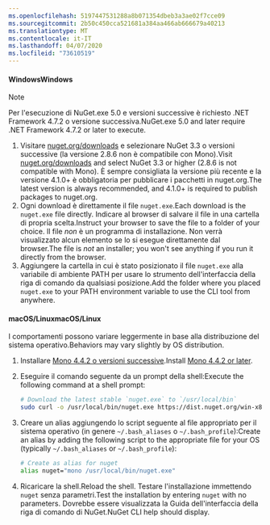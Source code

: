 ```yaml
---
ms.openlocfilehash: 5197447531288a8b071354dbeb3a3ae02f7cce09
ms.sourcegitcommit: 2b50c450cca521681a384aa466ab666679a40213
ms.translationtype: MT
ms.contentlocale: it-IT
ms.lasthandoff: 04/07/2020
ms.locfileid: "73610519"
---
```

#### <a name="windows"></a><span data-ttu-id="02f28-101">Windows</span><span class="sxs-lookup"><span data-stu-id="02f28-101">Windows</span></span>

> [!Note]
> <span data-ttu-id="02f28-102">Per l'esecuzione di NuGet.exe 5.0 e versioni successive è richiesto .NET Framework 4.7.2 o versione successiva.</span><span class="sxs-lookup"><span data-stu-id="02f28-102">NuGet.exe 5.0 and later require .NET Framework 4.7.2 or later to execute.</span></span>

1. <span data-ttu-id="02f28-103">Visitare [nuget.org/downloads](https://nuget.org/downloads) e selezionare NuGet 3.3 o versioni successive (la versione 2.8.6 non è compatibile con Mono).</span><span class="sxs-lookup"><span data-stu-id="02f28-103">Visit [nuget.org/downloads](https://nuget.org/downloads) and select NuGet 3.3 or higher (2.8.6 is not compatible with Mono).</span></span> <span data-ttu-id="02f28-104">È sempre consigliata la versione più recente e la versione 4.1.0+ è obbligatoria per pubblicare i pacchetti in nuget.org.</span><span class="sxs-lookup"><span data-stu-id="02f28-104">The latest version is always recommended, and 4.1.0+ is required to publish packages to nuget.org.</span></span>
1. <span data-ttu-id="02f28-105">Ogni download è direttamente il file `nuget.exe`.</span><span class="sxs-lookup"><span data-stu-id="02f28-105">Each download is the `nuget.exe` file directly.</span></span> <span data-ttu-id="02f28-106">Indicare al browser di salvare il file in una cartella di propria scelta.</span><span class="sxs-lookup"><span data-stu-id="02f28-106">Instruct your browser to save the file to a folder of your choice.</span></span> <span data-ttu-id="02f28-107">Il file *non* è un programma di installazione. Non verrà visualizzato alcun elemento se lo si esegue direttamente dal browser.</span><span class="sxs-lookup"><span data-stu-id="02f28-107">The file is *not* an installer; you won't see anything if you run it directly from the browser.</span></span>
1. <span data-ttu-id="02f28-108">Aggiungere la cartella in cui è stato posizionato il file `nuget.exe` alla variabile di ambiente PATH per usare lo strumento dell'interfaccia della riga di comando da qualsiasi posizione.</span><span class="sxs-lookup"><span data-stu-id="02f28-108">Add the folder where you placed `nuget.exe` to your PATH environment variable to use the CLI tool from anywhere.</span></span>

#### <a name="macoslinux"></a><span data-ttu-id="02f28-109">macOS/Linux</span><span class="sxs-lookup"><span data-stu-id="02f28-109">macOS/Linux</span></span>

<span data-ttu-id="02f28-110">I comportamenti possono variare leggermente in base alla distribuzione del sistema operativo.</span><span class="sxs-lookup"><span data-stu-id="02f28-110">Behaviors may vary slightly by OS distribution.</span></span>

1. <span data-ttu-id="02f28-111">Installare [Mono 4.4.2 o versioni successive](https://www.mono-project.com/docs/getting-started/install/).</span><span class="sxs-lookup"><span data-stu-id="02f28-111">Install [Mono 4.4.2 or later](https://www.mono-project.com/docs/getting-started/install/).</span></span>

1. <span data-ttu-id="02f28-112">Eseguire il comando seguente da un prompt della shell:</span><span class="sxs-lookup"><span data-stu-id="02f28-112">Execute the following command at a shell prompt:</span></span>

    ```bash
    # Download the latest stable `nuget.exe` to `/usr/local/bin`
    sudo curl -o /usr/local/bin/nuget.exe https://dist.nuget.org/win-x86-commandline/latest/nuget.exe
    ```

1. <span data-ttu-id="02f28-113">Creare un alias aggiungendo lo script seguente al file appropriato per il sistema operativo (in genere `~/.bash_aliases` o `~/.bash_profile`):</span><span class="sxs-lookup"><span data-stu-id="02f28-113">Create an alias by adding the following script to the appropriate file for your OS (typically `~/.bash_aliases` or `~/.bash_profile`):</span></span>

    ```bash
    # Create as alias for nuget
    alias nuget="mono /usr/local/bin/nuget.exe"
    ```

1. <span data-ttu-id="02f28-114">Ricaricare la shell.</span><span class="sxs-lookup"><span data-stu-id="02f28-114">Reload the shell.</span></span>  <span data-ttu-id="02f28-115">Testare l'installazione immettendo `nuget` senza parametri.</span><span class="sxs-lookup"><span data-stu-id="02f28-115">Test the installation by entering `nuget` with no parameters.</span></span> <span data-ttu-id="02f28-116">Dovrebbe essere visualizzata la Guida dell'interfaccia della riga di comando di NuGet.</span><span class="sxs-lookup"><span data-stu-id="02f28-116">NuGet CLI help should display.</span></span>

